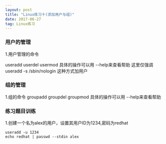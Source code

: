 ```yaml
---
layout: post
title: "Linux练习十(添加用户与组)"
date: 2017-06-27   
tag: Linux练习 
---
```


### 用户的管理

1.用户管理的命令

useradd userdel usermod
具体的操作可以用 --help来查看帮助
这里仅强调 useradd -s /sbin/nologin 这种方式加用户

### 组的管理

1.组的命令
groupadd groupdel groupmod
具体的操作可以用 --help来查看帮助


### 练习题目训练

1.创建一个名为alex的用户，设置其用户ID为1234,密码为redhat

```shell
useradd -u 1234
echo redhat | passwd --stdin alex
```